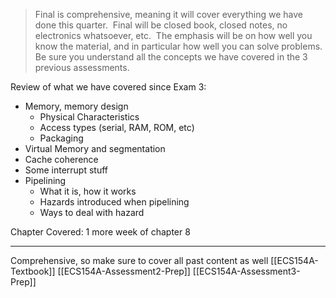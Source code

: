 > Final is comprehensive, meaning it will cover everything we have done this quarter. 
> Final will be closed book, closed notes, no electronics whatsoever, etc.  The emphasis will be on how well you know the material, and in particular how well you can solve problems.  Be sure you understand all the concepts we have covered in the 3 previous assessments.

Review of what we have covered since Exam 3: 
- Memory, memory design
	- Physical Characteristics
	- Access types (serial, RAM, ROM, etc)
	- Packaging
- Virtual Memory and segmentation
- Cache coherence
- Some interrupt stuff
- Pipelining
	- What it is, how it works
	- Hazards introduced when pipelining
	- Ways to deal with hazard

Chapter Covered: 1 more week of chapter 8

---

Comprehensive, so make sure to cover all past content as well
[[ECS154A-Textbook]]
[[ECS154A-Assessment2-Prep]]
[[ECS154A-Assessment3-Prep]]